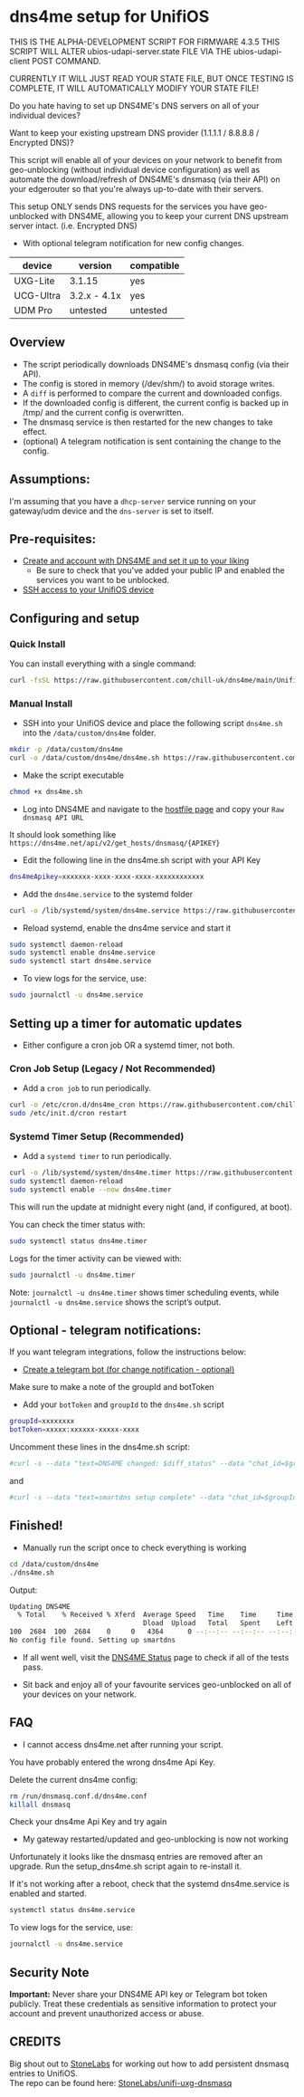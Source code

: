 # dns4me setup for UnifiOS

THIS IS THE ALPHA-DEVELOPMENT SCRIPT FOR FIRMWARE 4.3.5
THIS SCRIPT WILL ALTER ubios-udapi-server.state FILE VIA THE ubios-udapi-client POST COMMAND.

CURRENTLY IT WILL JUST READ YOUR STATE FILE, BUT ONCE TESTING IS COMPLETE, IT WILL AUTOMATICALLY MODIFY YOUR STATE FILE!

Do you hate having to set up DNS4ME's DNS servers on all of your individual devices?

Want to keep your existing upstream DNS provider (1.1.1.1 / 8.8.8.8 / Encrypted DNS)?

This script will enable all of your devices on your network to benefit from geo-unblocking (without individual device configuration) as well as
 automate the download/refresh of DNS4ME's dnsmasq (via their API) on your edgerouter so that you're always up-to-date with their servers.
 
 This setup ONLY sends DNS requests for the services you have geo-unblocked with DNS4ME, allowing you to keep your current DNS upstream server intact. (i.e. Encrypted DNS)

+ With optional telegram notification for new config changes.

| device           | version                | compatible |
|------------------|------------------------|------------|
| UXG-Lite | 3.1.15 | yes        |
| UCG-Ultra | 3.2.x - 4.1x | yes |
| UDM Pro | untested | untested |

## Overview

* The script periodically downloads DNS4ME's dnsmasq config (via their API).
* The config is stored in memory (/dev/shm/) to avoid storage writes.
* A `diff` is performed to compare the current and downloaded configs.
* If the downloaded config is different, the current config is backed up in /tmp/ and the current config is overwritten.
* The dnsmasq service is then restarted for the new changes to take effect.
* (optional) A telegram notification is sent containing the change to the config.

## Assumptions:

I'm assuming that you have a `dhcp-server` service running on your gateway/udm device and the `dns-server` is set to itself.

## Pre-requisites:

* [Create and account with DNS4ME and set it up to your liking](https://dns4me.net/)
  * Be sure to check that you've added your public IP and enabled the services you want to be unblocked.
* [SSH access to your UnifiOS device](https://help.ui.com/hc/en-us/articles/204909374-UniFi-Connect-with-SSH-Advanced)

## Configuring and setup

### Quick Install

You can install everything with a single command:

```sh
curl -fsSL https://raw.githubusercontent.com/chill-uk/dns4me/main/UnifiOS/setup_dns4me.sh | sudo bash
```

### Manual Install

* SSH into your UnifiOS device and place the following script `dns4me.sh` into the `/data/custom/dns4me` folder.

```sh
mkdir -p /data/custom/dns4me
curl -o /data/custom/dns4me/dns4me.sh https://raw.githubusercontent.com/chill-uk/dns4me/main/UnifiOS/data/custom/dns4me/dns4me.sh
```

* Make the script executable

```sh
chmod +x dns4me.sh
```

* Log into DNS4ME and navigate to the [hostfile page](https://dns4me.net/user/hosts_file) and copy your `Raw dnsmasq API URL`

It should look something like `https://dns4me.net/api/v2/get_hosts/dnsmasq/{APIKEY}`

* Edit the following line in the dns4me.sh script with your API Key

```sh
dns4meApikey=xxxxxxx-xxxx-xxxx-xxxx-xxxxxxxxxxxx
```

* Add the `dns4me.service` to the systemd folder
```sh
curl -o /lib/systemd/system/dns4me.service https://raw.githubusercontent.com/chill-uk/dns4me/main/UnifiOS/lib/systemd/system/dns4me.service 
```
* Reload systemd, enable the dns4me service and start it

```sh
sudo systemctl daemon-reload
sudo systemctl enable dns4me.service
sudo systemctl start dns4me.service
```

* To view logs for the service, use:
```sh
sudo journalctl -u dns4me.service
```
## Setting up a timer for automatic updates

* Either configure a cron job OR a systemd timer, not both.

### Cron Job Setup (Legacy / Not Recommended)

* Add a `cron job` to run periodically. 

```sh
curl -o /etc/cron.d/dns4me_cron https://raw.githubusercontent.com/chill-uk/dns4me/main/UnifiOS/etc/cron.d/dns4me_cron
sudo /etc/init.d/cron restart
```

### Systemd Timer Setup (Recommended)

* Add a `systemd timer` to run periodically. 

```sh
curl -o /lib/systemd/system/dns4me.timer https://raw.githubusercontent.com/chill-uk/dns4me/main/UnifiOS/lib/systemd/system/dns4me.timer
sudo systemctl daemon-reload
sudo systemctl enable --now dns4me.timer
```

This will run the update at midnight every night (and, if configured, at boot).

You can check the timer status with:

```sh
sudo systemctl status dns4me.timer
```

Logs for the timer activity can be viewed with:

```sh
sudo journalctl -u dns4me.timer
```

Note: `journalctl -u dns4me.timer` shows timer scheduling events, while `journalctl -u dns4me.service` shows the script’s output.

## Optional - telegram notifications:

If you want telegram integrations, follow the instructions below:

* [Create a telegram bot (for change notification - optional)](https://sendpulse.com/knowledge-base/chatbot/create-telegram-chatbot)

Make sure to make a note of the groupId and botToken

* Add your `botToken` and `groupId` to the `dns4me.sh` script

```sh
groupId=xxxxxxxx
botToken=xxxxx:xxxxxx-xxxxx-xxxx
```

Uncomment these lines in the dns4me.sh script:

```sh
#curl -s --data "text=DNS4ME changed: $diff_status" --data "chat_id=$groupId" 'https://api.telegram.org/bot'$botToken'/sendMessage' > /dev/null
```
and
```sh
#curl -s --data "text=smartdns setup complete" --data "chat_id=$groupId" 'https://api.telegram.org/bot'$botToken'/sendMessage' > /dev$
```

## Finished!

* Manually run the script once to check everything is working

```sh
cd /data/custom/dns4me
./dns4me.sh
```
Output:
```sh
Updating DNS4ME
  % Total    % Received % Xferd  Average Speed   Time    Time     Time  Current
                                 Dload  Upload   Total   Spent    Left  Speed
100  2684  100  2684    0     0   4364      0 --:--:-- --:--:-- --:--:--  4364
No config file found. Setting up smartdns
```

* If all went well, visit the [DNS4ME Status](http://dns4me.net/check) page to check if all of the tests pass.

* Sit back and enjoy all of your favourite services geo-unblocked on all of your devices on your network.

## FAQ

* I cannot access dns4me.net after running your script.

You have probably entered the wrong dns4me Api Key.

Delete the current dns4me config:

```sh
rm /run/dnsmasq.conf.d/dns4me.conf
killall dnsmasq
```

Check your dns4me Api Key and try again

* My gateway restarted/updated and geo-unblocking is now not working

Unfortunately it looks like the dnsmasq entries are removed after an upgrade. Run the setup_dns4me.sh script again to re-install it.

If it's not working after a reboot, check that the systemd dns4me.service is enabled and started.
```sh
systemctl status dns4me.service
```
To view logs for the service, use:
```sh
journalctl -u dns4me.service
```

## Security Note

**Important:** Never share your DNS4ME API key or Telegram bot token publicly. Treat these credentials as sensitive information to protect your account and prevent unauthorized access or abuse.

## CREDITS
Big shout out to [StoneLabs](https://github.com/StoneLabs) for working out how to add persistent dnsmasq entries to UnifiOS.\
The repo can be found here: [StoneLabs/unifi-uxg-dnsmasq](https://github.com/StoneLabs/unifi-uxg-dnsmasq)